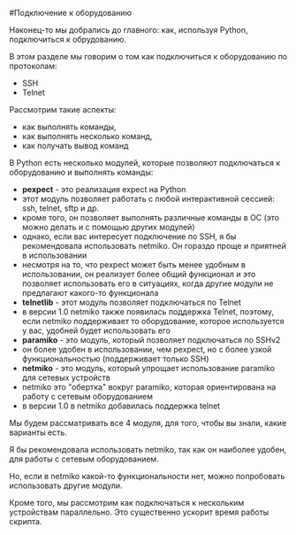 #Подключение к оборудованию

Наконец-то мы добрались до главного: как, используя Python, подключиться к обрудованию.

В этом разделе мы говорим о том как подключиться к оборудованию по протоколам:
* SSH
* Telnet

Рассмотрим такие аспекты:
* как выполнять команды,
* как выполнять несколько команд,
* как получать вывод команд

В Python есть несколько модулей, которые позволяют подключаться к оборудованию и выполнять команды:
* __pexpect__ - это реализация expect на Python
 * этот модуль позволяет работать с любой интерактивной сессией: ssh, telnet, sftp и др.
 * кроме того, он позволяет выполнять различные команды в ОС (это можно делать и с помощью других модулей)
 * однако, если вас интересует подключение по SSH, я бы рекомендовала использовать netmiko. Он гораздо проще и приятней в использовании
 * несмотря на то, что pexpect может быть менее удобным в использовании, он реализует более общий функционал и это позволяет использовать его в ситуациях, когда другие модули не предлагают какого-то функционала
* __telnetlib__ - этот модуль позволяет подключаться по Telnet
 * в версии 1.0 netmiko также появилась поддержка Telnet, поэтому, если netmiko поддерживает то оборудование, которое используется у вас, удобней будет использовать его
* __paramiko__ - это модуль, который позволяет подключаться по SSHv2
 * он более удобен в использовании, чем pexpect, но с более узкой функциональностью (поддерживает только SSH)
* __netmiko__ - это модуль, который упрощает использование paramiko для сетевых устройств
 * netmiko это "обертка" вокруг paramiko, которая ориентирована на работу с сетевым оборудованием
 * в версии 1.0 в netmiko добавилась поддержка telnet

Мы будем рассматривать все 4 модуля, для того, чтобы вы знали, какие варианты есть.

Я бы рекомендовала использовать netmiko, так как он наиболее удобен, для работы с сетевым оборудованием.

Но, если в netmiko какой-то функциональности нет, можно попробовать использовать другие модули.

Кроме того, мы рассмотрим как подключаться к нескольким устройствам параллельно. Это существенно ускорит время работы скрипта.


